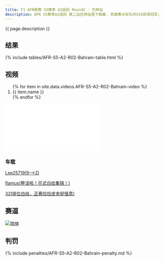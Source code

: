 ```yaml
---
title: F1 AFR联赛 S5赛季 A2组别 Round2 · 巴林站
description: AFR S5赛季A2组别 第二站巴林站落下帷幕, 恭喜赛点车队的SSS获得冠军; 恭喜ChevyVetteLove和silence banana登上领奖台.
---
```


{{ page.description }}

## 结果

{% include tables/AFR-S5-A2-R02-Bahrain-table.html %}

## 视频

<script type="text/javascript">
function bilibili(link) {
  document.getElementById('bilibili').src = link + '&high_quality=1&danmuku=1';
}
</script>
<ol class="video">
{% for item in site.data.videos.AFR-S5-A2-R02-Bahrain-video %}
  <li onclick="bilibili('{{ item.link }}')">
    {{ item.name }}
  </li>
{% endfor %}
</ol>

<iframe id="bilibili" src="{{ site.data.videos.AFR-S5-A2-R02-Bahrain-video[0].link }}&high_quality=1&danmaku=1" scrolling="no" border="0" frameborder="no" framespacing="0" allowfullscreen="true" class="bilibili"> </iframe>

<h3 id="%E8%BD%A6%E8%BD%BD">车载</h3>
<p><a href="https://www.bilibili.com/video/av89554125">Lee25719(9--&gt;2)</a></p>
<p><a href="https://www.bilibili.com/video/av87666051">flamus(整活啦！花式白给集锦！)</a></p>
<p><a href="https://www.bilibili.com/video/av87670196">32(排位白给，正赛捡捡皮夹挺惬意)</a></p>

## 赛道

<img src="https://upload.wikimedia.org/wikipedia/commons/thumb/2/2c/Flag_of_Bahrain.svg/510px-Flag_of_Bahrain.svg.png" alt="国旗">

## 判罚

{% include penalties/AFR-S5-A2-R02-Bahrain-penalty.md %}
